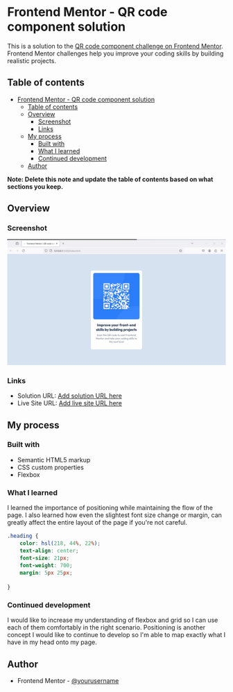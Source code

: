 # Frontend Mentor - QR code component solution

This is a solution to the [QR code component challenge on Frontend Mentor](https://www.frontendmentor.io/challenges/qr-code-component-iux_sIO_H). Frontend Mentor challenges help you improve your coding skills by building realistic projects. 

## Table of contents

- [Frontend Mentor - QR code component solution](#frontend-mentor---qr-code-component-solution)
  - [Table of contents](#table-of-contents)
  - [Overview](#overview)
    - [Screenshot](#screenshot)
    - [Links](#links)
  - [My process](#my-process)
    - [Built with](#built-with)
    - [What I learned](#what-i-learned)
    - [Continued development](#continued-development)
  - [Author](#author)

**Note: Delete this note and update the table of contents based on what sections you keep.**

## Overview

### Screenshot

![](./screenshot.jpg)


### Links

- Solution URL: [Add solution URL here](https://your-solution-url.com)
- Live Site URL: [Add live site URL here](https://your-live-site-url.com)

## My process

### Built with

- Semantic HTML5 markup
- CSS custom properties
- Flexbox


### What I learned

I learned the importance of positioning while maintaining the flow of the page. I also learned how even the slightest font size change or margin, can greatly affect the entire layout of the page if you're not careful.


```css
.heading {
    color: hsl(218, 44%, 22%);
    text-align: center;
    font-size: 21px;
    font-weight: 700;
    margin: 5px 25px;

}
```



### Continued development

I would like to increase my understanding of flexbox and grid so I can use each of them comfortably in the right scenario. Positioning is another concept I would like to continue to develop so I'm able to map exactly what I have in my head onto my page.


## Author

- Frontend Mentor - [@yourusername](https://www.frontendmentor.io/profile/dweemon)


